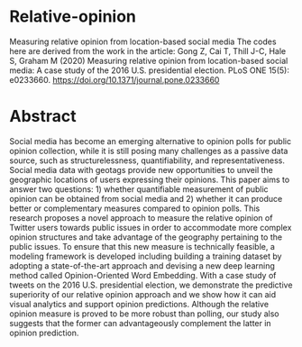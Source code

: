 # Relative-opinion
Measuring relative opinion from location-based social media
The codes here are derived from the work in the article: Gong Z, Cai T, Thill J-C, Hale S, Graham M (2020) Measuring relative opinion from location-based social media: A case study of the 2016 U.S. presidential election. PLoS ONE 15(5): e0233660. https://doi.org/10.1371/journal.pone.0233660

# Abstract
Social media has become an emerging alternative to opinion polls for public opinion collection, while it is still posing many challenges as a passive data source, such as structurelessness, quantifiability, and representativeness. Social media data with geotags provide new opportunities to unveil the geographic locations of users expressing their opinions. This paper aims to answer two questions: 1) whether quantifiable measurement of public opinion can be obtained from social media and 2) whether it can produce better or complementary measures compared to opinion polls. This research proposes a novel approach to measure the relative opinion of Twitter users towards public issues in order to accommodate more complex opinion structures and take advantage of the geography pertaining to the public issues. To ensure that this new measure is technically feasible, a modeling framework is developed including building a training dataset by adopting a state-of-the-art approach and devising a new deep learning method called Opinion-Oriented Word Embedding. With a case study of tweets on the 2016 U.S. presidential election, we demonstrate the predictive superiority of our relative opinion approach and we show how it can aid visual analytics and support opinion predictions. Although the relative opinion measure is proved to be more robust than polling, our study also suggests that the former can advantageously complement the latter in opinion prediction.
